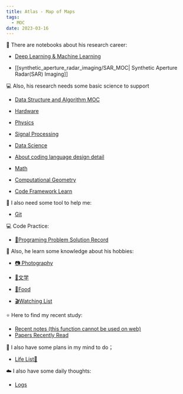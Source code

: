 ```yaml
---
title: Atlas - Map of Maps
tags:
  - MOC
date: 2023-03-16
---
```


🚧 There are notebooks about his research career:

* [Deep Learning & Machine Learning](computer_sci/deep_learning_and_machine_learning/deep_learning_MOC.md)

* [[synthetic_aperture_radar_imaging/SAR_MOC| Synthetic Aperture Radar(SAR) Imaging]]


💻 Also, his research needs some basic science to support

* [Data Structure and Algorithm MOC](computer_sci/data_structure_and_algorithm/MOC.md)

* [Hardware](computer_sci/hardware/hardware_MOC.md)

* [Physics](physics/physics_MOC.md)

* [Signal Processing](signal_processing/signal_processing_MOC.md)

* [Data Science](data_sci/data_sci_MOC.md)

* [About coding language design detail](computer_sci/coding_knowledge/coding_lang_MOC.md)

* [Math](math/MOC.md)

* [Computational Geometry](computer_sci/computational_geometry/MOC.md)

* [Code Framework Learn](computer_sci/code_frame_learn/MOC.md)

🦺 I also need some tool to help me:

* [Git](toolkit/git/git_MOC.md)

💻 Code Practice:

* [💽Programing Problem Solution Record](https://github.com/PinkR1ver/JudeW-Problemset)

🛶 Also, he learn some knowledge about his hobbies:

* [📷 Photography](photography/photography_MOC.md)

* [📮文学](literature/literature_MOC.md)

* [🥐Food](food/MOC.md)

* [🎬Watching List](https://pinkr1ver.notion.site/5e136466f3664ff1aaaa75b85446e5b4?v=a41efbce52a84f7aa89d8f649f4620f6&pvs=4)

⭐ Here to find my recent study:

* [Recent notes (this function cannot be used on web)](recent.md)
* [Papers Recently Read](research_career/papers_read.md)

🎏 I also have some plans in my mind to do；

* [Life List🚀](plan/life.md)

☁️ I also have some daily thoughts:
* [Logs](log/log_MOC.md)